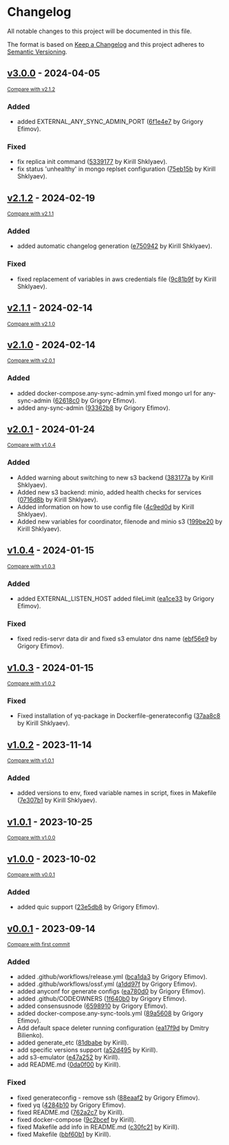 # Changelog

All notable changes to this project will be documented in this file.

The format is based on [Keep a Changelog](http://keepachangelog.com/en/1.0.0/)
and this project adheres to [Semantic Versioning](http://semver.org/spec/v2.0.0.html).

<!-- insertion marker -->
## [v3.0.0](https://github.com/anyproto/any-sync-dockercompose/releases/tag/v3.0.0) - 2024-04-05

<small>[Compare with v2.1.2](https://github.com/anyproto/any-sync-dockercompose/compare/v2.1.2...v3.0.0)</small>

### Added

- added EXTERNAL_ANY_SYNC_ADMIN_PORT ([6f1e4e7](https://github.com/anyproto/any-sync-dockercompose/commit/6f1e4e7b9fddc019745d8b479ab7c70411c0520c) by Grigory Efimov).

### Fixed

- fix replica init command ([5339177](https://github.com/anyproto/any-sync-dockercompose/commit/5339177c69f9a67d24458aab0af6d81c7148e426) by Kirill Shklyaev).
- fix status 'unhealthy' in mongo replset configuration ([75eb15b](https://github.com/anyproto/any-sync-dockercompose/commit/75eb15ba344cec35d14880a78bd14a961218989a) by Kirill Shklyaev).

## [v2.1.2](https://github.com/anyproto/any-sync-dockercompose/releases/tag/v2.1.2) - 2024-02-19

<small>[Compare with v2.1.1](https://github.com/anyproto/any-sync-dockercompose/compare/v2.1.1...v2.1.2)</small>

### Added

- added automatic changelog generation ([e750942](https://github.com/anyproto/any-sync-dockercompose/commit/e7509426a08dba111f22cad8d7b39dd4a1faf01f) by Kirill Shklyaev).

### Fixed

- fixed replacement of variables in aws credentials file ([9c81b9f](https://github.com/anyproto/any-sync-dockercompose/commit/9c81b9f3c3f5e11ad4d3539e9a5c8a78425944a1) by Kirill Shklyaev).

## [v2.1.1](https://github.com/anyproto/any-sync-dockercompose/releases/tag/v2.1.1) - 2024-02-14

<small>[Compare with v2.1.0](https://github.com/anyproto/any-sync-dockercompose/compare/v2.1.0...v2.1.1)</small>

## [v2.1.0](https://github.com/anyproto/any-sync-dockercompose/releases/tag/v2.1.0) - 2024-02-14

<small>[Compare with v2.0.1](https://github.com/anyproto/any-sync-dockercompose/compare/v2.0.1...v2.1.0)</small>

### Added

- added docker-compose.any-sync-admin.yml fixed mongo url for any-sync-admin ([62618c0](https://github.com/anyproto/any-sync-dockercompose/commit/62618c074188ec1e462b03ab43e212e87540eb2c) by Grigory Efimov).
- added any-sync-admin ([93362b8](https://github.com/anyproto/any-sync-dockercompose/commit/93362b87eeefe2eca19ce5b2365b9940ea7bee11) by Grigory Efimov).

## [v2.0.1](https://github.com/anyproto/any-sync-dockercompose/releases/tag/v2.0.1) - 2024-01-24

<small>[Compare with v1.0.4](https://github.com/anyproto/any-sync-dockercompose/compare/v1.0.4...v2.0.1)</small>

### Added

- Added warning about switching to new s3 backend ([383177a](https://github.com/anyproto/any-sync-dockercompose/commit/383177a7c5ac6289dcae50b3cb3b966e77b64022) by Kirill Shklyaev).
- Added new s3 backend: minio, added health checks for services ([0716d8b](https://github.com/anyproto/any-sync-dockercompose/commit/0716d8b60c2f6f5e94831b3a4c9230e0bb888c2b) by Kirill Shklyaev).
- Added information on how to use config file ([4c9ed0d](https://github.com/anyproto/any-sync-dockercompose/commit/4c9ed0d7644ccac482a0aed05a0c99b687356666) by Kirill Shklyaev).
- Added new variables for coordinator, filenode and minio s3 ([199be20](https://github.com/anyproto/any-sync-dockercompose/commit/199be204f5b4c33b52eb7b5d38244a993163fcf3) by Kirill Shklyaev).

## [v1.0.4](https://github.com/anyproto/any-sync-dockercompose/releases/tag/v1.0.4) - 2024-01-15

<small>[Compare with v1.0.3](https://github.com/anyproto/any-sync-dockercompose/compare/v1.0.3...v1.0.4)</small>

### Added

- added EXTERNAL_LISTEN_HOST added fileLimit ([ea1ce33](https://github.com/anyproto/any-sync-dockercompose/commit/ea1ce33660ecc840b9509386069a4dfaada72eb1) by Grigory Efimov).

### Fixed

- fixed redis-servr data dir and fixed s3 emulator dns name ([ebf56e9](https://github.com/anyproto/any-sync-dockercompose/commit/ebf56e9190ef89d7abaa617bae862b082445cbe2) by Grigory Efimov).

## [v1.0.3](https://github.com/anyproto/any-sync-dockercompose/releases/tag/v1.0.3) - 2024-01-15

<small>[Compare with v1.0.2](https://github.com/anyproto/any-sync-dockercompose/compare/v1.0.2...v1.0.3)</small>

### Fixed

- Fixed installation of yq-package in Dockerfile-generateconfig ([37aa8c8](https://github.com/anyproto/any-sync-dockercompose/commit/37aa8c8702b339b8ebf8e136a9a25e1cfa9899bf) by Kirill Shklyaev).

## [v1.0.2](https://github.com/anyproto/any-sync-dockercompose/releases/tag/v1.0.2) - 2023-11-14

<small>[Compare with v1.0.1](https://github.com/anyproto/any-sync-dockercompose/compare/v1.0.1...v1.0.2)</small>

### Added

- added versions to env, fixed variable names in script, fixes in Makefile ([7e307b1](https://github.com/anyproto/any-sync-dockercompose/commit/7e307b1bd32421d874a378c0e1f72816ffb2ccdd) by Kirill Shklyaev).

## [v1.0.1](https://github.com/anyproto/any-sync-dockercompose/releases/tag/v1.0.1) - 2023-10-25

<small>[Compare with v1.0.0](https://github.com/anyproto/any-sync-dockercompose/compare/v1.0.0...v1.0.1)</small>

## [v1.0.0](https://github.com/anyproto/any-sync-dockercompose/releases/tag/v1.0.0) - 2023-10-02

<small>[Compare with v0.0.1](https://github.com/anyproto/any-sync-dockercompose/compare/v0.0.1...v1.0.0)</small>

### Added

- added quic support ([23e5db8](https://github.com/anyproto/any-sync-dockercompose/commit/23e5db8d0c0186645e67bdef930958196d2dfc05) by Grigory Efimov).

## [v0.0.1](https://github.com/anyproto/any-sync-dockercompose/releases/tag/v0.0.1) - 2023-09-14

<small>[Compare with first commit](https://github.com/anyproto/any-sync-dockercompose/compare/6a264d71210ff52aa7dc490b1c98d821844911f0...v0.0.1)</small>

### Added

- added .github/workflows/release.yml ([bca1da3](https://github.com/anyproto/any-sync-dockercompose/commit/bca1da3ac10d6795dadc825c99c55a795c71839c) by Grigory Efimov).
- added .github/workflows/ossf.yml ([a1dd97f](https://github.com/anyproto/any-sync-dockercompose/commit/a1dd97f88ad446fe179b10fa25719eb162b6a0e9) by Grigory Efimov).
- added anyconf for generate configs ([ea780d0](https://github.com/anyproto/any-sync-dockercompose/commit/ea780d0b74d5eb1aa222860f36066e932e772924) by Grigory Efimov).
- added .github/CODEOWNERS ([1f640b0](https://github.com/anyproto/any-sync-dockercompose/commit/1f640b01683c17ed56d3ced1a546724611ef19db) by Grigory Efimov).
- added consensusnode ([6598910](https://github.com/anyproto/any-sync-dockercompose/commit/65989100628f4b4ec33959fdec017c1fca03e699) by Grigory Efimov).
- added docker-compose.any-sync-tools.yml ([89a5608](https://github.com/anyproto/any-sync-dockercompose/commit/89a56087d17d8df5c8faaa156bbae3417cd4c38a) by Grigory Efimov).
- Add default space deleter running configuration ([ea17f9d](https://github.com/anyproto/any-sync-dockercompose/commit/ea17f9d39622f49b6d994ca114c1fbed23774a84) by Dmitry Bilienko).
- added generate_etc ([81dbabe](https://github.com/anyproto/any-sync-dockercompose/commit/81dbabe0c7489eeef31d133fb96c06cf3a32af80) by Kirill).
- add specific versions support ([a52d495](https://github.com/anyproto/any-sync-dockercompose/commit/a52d4956a2611ac5550ac3200af8c755c72bf158) by Kirill).
- add s3-emulator ([e47a252](https://github.com/anyproto/any-sync-dockercompose/commit/e47a25222714bf8a6cbc9f4a5350734a8438e4fb) by Kirill).
- add README.md ([0da0f00](https://github.com/anyproto/any-sync-dockercompose/commit/0da0f00224edf8299469a3052714fefb83c563c5) by Kirill).

### Fixed

- fixed generateconfig - remove ssh ([88eaaf2](https://github.com/anyproto/any-sync-dockercompose/commit/88eaaf2eb26e9cc5c1d3c146a028cf6a22b0f216) by Grigory Efimov).
- fixed yq ([4284b10](https://github.com/anyproto/any-sync-dockercompose/commit/4284b105f5fc67a687a44073f71de88546df1330) by Grigory Efimov).
- fixed README.md ([762a2c7](https://github.com/anyproto/any-sync-dockercompose/commit/762a2c703aa8d61d1f6c4521999ead5dc200665c) by Kirill).
- fixed docker-compose ([9c2bcef](https://github.com/anyproto/any-sync-dockercompose/commit/9c2bceffad57a3cdcc47f468d3f2acb67c2f4379) by Kirill).
- fixed Makefile add info in README.md ([c30fc21](https://github.com/anyproto/any-sync-dockercompose/commit/c30fc210f068950ee9d9d6e39f0697d613decc52) by Kirill).
- fixed Makefile ([bbf60b1](https://github.com/anyproto/any-sync-dockercompose/commit/bbf60b117f279de6073633d62f04a00b8715b093) by Kirill).


